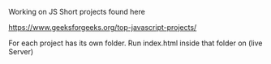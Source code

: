Working on JS Short projects found here

https://www.geeksforgeeks.org/top-javascript-projects/

For each project has its own folder. 
Run index.html inside that folder on (live Server)
